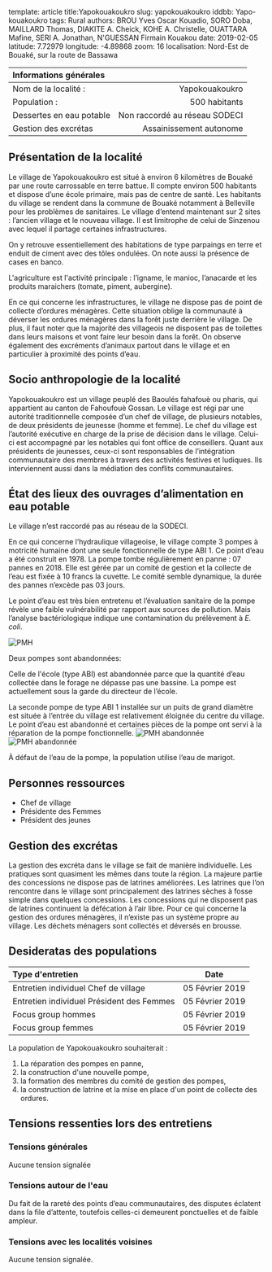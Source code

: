 template: article
title:Yapokouakoukro
slug: yapokouakoukro
iddbb: Yapo-kouakoukro
tags: Rural
authors: BROU Yves Oscar Kouadio, SORO Doba, MAILLARD Thomas, DIAKITE A. Cheick, KOHE A. Christelle, OUATTARA Mafine, SERI A. Jonathan, N'GUESSAN Firmain Kouakou
date: 2019-02-05
latitude:  7.72979
longitude: -4.89868 
zoom: 16
localisation: Nord-Est de Bouaké, sur la route de Bassawa




|Informations générales||
|:--|--:|
| Nom de la localité : | Yapokouakoukro| 
| Population : | 500 habitants | 
| Dessertes en eau potable | Non raccordé au réseau SODECI | 
| Gestion des excrétas | Assainissement autonome |



## Présentation de la localité
Le village de Yapokouakoukro est situé à environ 6 kilomètres de Bouaké par une route carrossable en terre battue. Il compte environ 500 habitants et  dispose d’une école primaire, mais pas de centre de santé. Les habitants du village se rendent dans la commune de Bouaké notamment à Belleville pour les problèmes de sanitaires. Le village d’entend maintenant sur 2 sites : l’ancien village et le nouveau village. Il est limitrophe de celui de Sinzenou avec lequel il partage certaines infrastructures.

On y retrouve essentiellement des habitations de type  parpaings en terre  et enduit de ciment avec des tôles ondulées. On note aussi la présence de cases en banco. 


L'agriculture est l'activité principale : l’igname, le manioc, l’anacarde et les produits maraichers (tomate, piment, aubergine).


En ce qui concerne les infrastructures, le village ne dispose pas de point de collecte d’ordures ménagères. Cette situation oblige la communauté à  déverser les ordures ménagères dans la forêt juste derrière le village. De plus, il faut noter que la majorité des villageois ne disposent pas de toilettes dans leurs maisons et vont faire leur besoin dans la forêt. On observe également des excréments d’animaux partout dans le village et en particulier à proximité des points d’eau.

## Socio anthropologie de la localité 
Yapokouakoukro est un village peuplé des Baoulés fahafouè ou pharis, qui appartient au canton de Fahoufouè Gossan. Le village est régi par une autorité traditionnelle composée d’un chef de village, de plusieurs notables, de deux présidents de jeunesse (homme et femme). Le chef  du village est l’autorité exécutive en charge de la prise de décision dans le village. Celui-ci est accompagné par les notables qui font office de conseillers. Quant aux présidents de jeunesses, ceux-ci sont responsables de l’intégration communautaire des membres à travers des activités festives et ludiques. Ils interviennent aussi dans la médiation des conflits communautaires.

## État des lieux des ouvrages d’alimentation en eau potable

Le village n’est raccordé pas au réseau de la SODECI.


En ce qui concerne l’hydraulique villageoise, le village compte 3 pompes à motricité humaine dont une seule fonctionnelle de type ABI 1.  Ce point d’eau a été construit en 1978. La pompe tombe régulièrement en panne : 07 pannes en 2018. Elle est gérée par un comité de gestion et la collecte de l’eau est fixée à 10 francs la cuvette. Le comité semble dynamique, la durée des pannes n’excède pas 03 jours.

Le point d’eau est très bien entretenu et l’évaluation sanitaire de la pompe révèle une faible vulnérabilité par rapport aux sources de pollution. Mais l’analyse bactériologique indique une contamination du prélèvement à *E. coli*.

 ![PMH](images/yapokouakoukro1.jpg "PMH")
 
 
 
Deux pompes sont abandonnées: 



Celle de l'école (type ABI) est abandonnée parce que la quantité d’eau collectée dans le forage ne dépasse pas une bassine. La pompe est actuellement sous la garde du directeur de l’école.


La seconde pompe de type ABI 1 installée sur un puits de grand diamètre est située à l’entrée du village est relativement éloignée du centre du village. Le point d’eau est abandonné et certaines pièces de la pompe ont servi à la réparation de la pompe fonctionnelle. 
![PMH abandonnée](images/yapokouakoukro2.jpg "PMH abandonnée")
![PMH abandonnée](images/yapokouakoukro3.jpg "PMH abandonnée")

À défaut de l’eau de la pompe, la population utilise l’eau de marigot.


## Personnes ressources

* Chef de village 
* Présidente des Femmes                                
* Président des jeunes

## Gestion des excrétas

La gestion des excréta dans le village se fait de manière individuelle. Les pratiques sont quasiment les mêmes dans toute la région. La majeure partie des concessions ne dispose pas de latrines améliorées. Les latrines que l’on rencontre dans le village sont principalement des latrines sèches à fosse simple dans quelques concessions. Les concessions qui ne disposent pas de latrines continuent la défécation à l’air libre. Pour ce qui concerne la gestion des ordures ménagères, il n’existe pas un système propre au village. Les déchets ménagers sont collectés et déversés en brousse. 


## Desideratas des populations
| Type d'entretien | Date | 
| :-- | :--: | 
| Entretien individuel Chef de village |05 Février 2019| 
| Entretien individuel Président des Femmes|05 Février 2019| 
| Focus group hommes|05 Février 2019| 
| Focus group femmes|05 Février 2019| 


La population de Yapokouakoukro souhaiterait :


1. La réparation des pompes en panne,
2. la construction d'une nouvelle pompe,
3. la formation des membres du comité de gestion des pompes,
4. la construction de latrine et la mise en place d'un point de collecte des ordures.

## Tensions ressenties lors des entretiens

### Tensions générales
Aucune tension signalée

### Tensions autour de l'eau
Du fait de la rareté des points d’eau communautaires, des disputes éclatent dans la file d’attente, toutefois celles-ci demeurent ponctuelles et de faible ampleur.

### Tensions avec les localités voisines
Aucune tension signalée.

